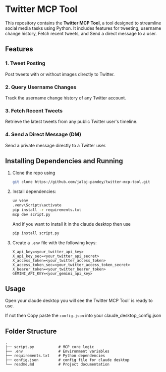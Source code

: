 # Twitter MCP Tool

This repository contains the **Twitter MCP Tool**, a tool designed to streamline social media tasks using Python. It includes features for tweeting, username change history, Fetch recent tweets, and Send a direct message to a user.

## Features

### 1. **Tweet Posting**
Post tweets with or without images directly to Twitter.  

### 2. **Query Username Changes**
Track the username change history of any Twitter account.

### 3. **Fetch Recent Tweets**
Retrieve the latest tweets from any public Twitter user's timeline.  

### 4. **Send a Direct Message (DM)**
Send a private message directly to a Twitter user.

## Installing Dependencies and Running

1. Clone the repo using
     ```bash
     git clone https://github.com/jalaj-pandey/twitter-mcp-tool.git
     ```

2. Install dependencies:
     ```bash
     uv venv
     .venv\Scripts\activate
     pip install -r requirements.txt
     mcp dev script.py
     ```
     And if you want to install it in the claude desktop then use 
     ```bash
     pip install script.py
     ```

3. Create a `.env` file with the following keys:
     ```env
     X_api_key=<your_twitter_api_key>
     X_api_key_sec=<your_twitter_api_secret>
     X_access_token=<your_twitter_access_token>
     X_access_token_sec=<your_twitter_access_token_secret>
     X_bearer_token=<your_twitter_bearer_token>
     GEMINI_API_KEY=<your_gemini_api_key>
     ```

## Usage 

Open your claude desktop you will see the Twitter MCP Tool` is ready to use.

If not then Copy paste the `config.json` into your claude_desktop_config.json

## Folder Structure
```
.
├── script.py           # MCP core logic
├── .env                # Environment variables
├── requirements.txt    # Python dependencies
├── config.json         # config file for claude desktop
└── readme.md           # Project documentation
```
